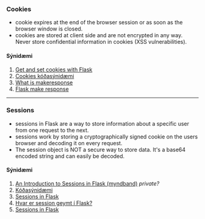 ### Cookies

* cookie expires at the end of the browser session or as soon as the browser window is closed. 
* cookies are stored at client side and are not encrypted in any way. Never store confidential information in cookies (XSS vulnerabilities).

#### Sýnidæmi

<!--1. [Flask cookies (vefgrein)](https://pythonise.com/series/learning-flask/flask-cookies)-->
1. [Get and set cookies with Flask](https://pythonbasics.org/flask-cookies/)
1. [Cookies kóðasýnidæmi](https://github.com/vefthroun/Namsefni/tree/main/5-Cookies%26Sessions/Cookies)
1. [What is makeresponse](https://www.educative.io/answers/what-is-flaskmakeresponse)
1. [Flask make response](https://www.educba.com/flask-make_response/)

---

### Sessions
- sessions in Flask are a way to store information about a specific user from one request to the next.
- sessions work by storing a cryptographically signed cookie on the users browser and decoding it on every request.
- The session object is NOT a secure way to store data. It's a base64 encoded string and can easily be decoded.

#### Sýnidæmi

1. [An Introduction to Sessions in Flask (myndband)](https://www.youtube.com/watch?v=T1ZVyY1LWOg) _private?_
1. [Kóðasýnidæmi](https://github.com/vefthroun/Namsefni/tree/main/5-Cookies%26Sessions/Sessions) 
1. [Sessions in Flask](https://overiq.com/flask-101/sessions-in-flask/)
1. [Hvar er session geymt í Flask?](https://stackoverflow.com/questions/52677755/where-does-flask-store-the-sessions)
1. [Sessions in Flask](https://testdriven.io/blog/flask-sessions/)

<!--1. [The Flask session object](https://pythonise.com/series/learning-flask/flask-session-object)-->

